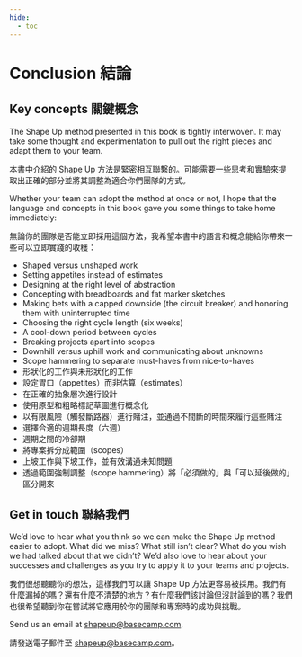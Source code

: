 ```yaml
---
hide:
  - toc
---
```


# Conclusion 結論

## Key concepts 關鍵概念

The Shape Up method presented in this book is tightly interwoven. It may take some thought and experimentation to pull out the right pieces and adapt them to your team.

本書中介紹的 Shape Up 方法是緊密相互聯繫的。可能需要一些思考和實驗來提取出正確的部分並將其調整為適合你們團隊的方式。

Whether your team can adopt the method at once or not, I hope that the language and concepts in this book gave you some things to take home immediately:

無論你的團隊是否能立即採用這個方法，我希望本書中的語言和概念能給你帶來一些可以立即實踐的收穫：

- Shaped versus unshaped work
- Setting appetites instead of estimates
- Designing at the right level of abstraction
- Concepting with breadboards and fat marker sketches
- Making bets with a capped downside (the circuit breaker) and honoring them with uninterrupted time
- Choosing the right cycle length (six weeks)
- A cool-down period between cycles
- Breaking projects apart into scopes
- Downhill versus uphill work and communicating about unknowns
- Scope hammering to separate must-haves from nice-to-haves
- 形狀化的工作與未形狀化的工作
- 設定胃口（appetites）而非估算（estimates）
- 在正確的抽象層次進行設計
- 使用原型和粗略標記草圖進行概念化
- 以有限風險（觸發斷路器）進行賭注，並通過不間斷的時間來履行這些賭注
- 選擇合適的週期長度（六週）
- 週期之間的冷卻期
- 將專案拆分成範圍（scopes）
- 上坡工作與下坡工作，並有效溝通未知問題
- 透過範圍強制調整（scope hammering）將「必須做的」與「可以延後做的」區分開來

## Get in touch 聯絡我們

We’d love to hear what you think so we can make the Shape Up method easier to adopt. What did we miss? What still isn’t clear? What do you wish we had talked about that we didn’t? We’d also love to hear about your successes and challenges as you try to apply it to your teams and projects.

我們很想聽聽你的想法，這樣我們可以讓 Shape Up 方法更容易被採用。我們有什麼漏掉的嗎？還有什麼不清楚的地方？有什麼我們該討論但沒討論到的嗎？我們也很希望聽到你在嘗試將它應用於你的團隊和專案時的成功與挑戰。

Send us an email at [shapeup@basecamp.com](mailto:shapeup@basecamp.com).

請發送電子郵件至 [shapeup@basecamp.com](mailto:shapeup@basecamp.com)。

